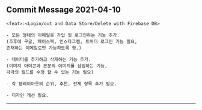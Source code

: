 Commit Message 2021-04-10
---
    
    <feat>:<Login/out and Data Store/Delete with Firebase DB>

    - 모든 형태의 이메일로 가입 및 로그인하는 기능 추가.
    (추후에 구글, 페이스북, 인스타그램, 트위터 로그인 기능 필요,
    존재하는 이메일로만 가능하도록 함.)

    - 데이터를 추가하고 삭제하는 기능 추가.
    (이미지 아이콘과 본문의 이미지를 삽입하는 기능,
    각각의 필드를 수정 할 수 있는 기능 필요)

    - 각 텝레이아웃의 순위, 추천, 전체 항목 추가 필요.

    - 디자인 개선 필요.
---
